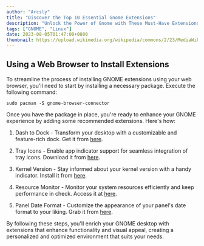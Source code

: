 ```yaml
---
author: "Arcsly"
title: "Discover the Top 10 Essential Gnome Extensions"
description: "Unlock the Power of Gnome with These Must-Have Extensions!"
tags: ["GNOME", "Linux"]
date: 2023-08-05T01:47:00+0800
thumbnail: https://upload.wikimedia.org/wikipedia/commons/2/23/MediaWiki-extensions-icon.svg
---
```


## Using a Web Browser to Install Extensions

To streamline the process of installing GNOME extensions using your web browser, you'll need to start by installing a necessary package. Execute the following command:

```shell
sudo pacman -S gnome-browser-connector
```

Once you have the package in place, you're ready to enhance your GNOME experience by adding some recommended extensions. Here's how:

1. Dash to Dock - Transform your desktop with a customizable and feature-rich dock. Get it from [here](https://extensions.gnome.org/extension/307/dash-to-dock/).

2. Tray Icons - Enable app indicator support for seamless integration of tray icons. Download it from [here](https://extensions.gnome.org/extension/615/appindicator-support/).

3. Kernel Version - Stay informed about your kernel version with a handy indicator. Install it from [here](https://extensions.gnome.org/extension/2512/kernel-indicator/).

4. Resource Monitor - Monitor your system resources efficiently and keep performance in check. Access it at [here](https://extensions.gnome.org/extension/1634/resource-monitor/).

5. Panel Date Format - Customize the appearance of your panel's date format to your liking. Grab it from [here](https://extensions.gnome.org/extension/1462/panel-date-format/).

By following these steps, you'll enrich your GNOME desktop with extensions that enhance functionality and visual appeal, creating a personalized and optimized environment that suits your needs.
